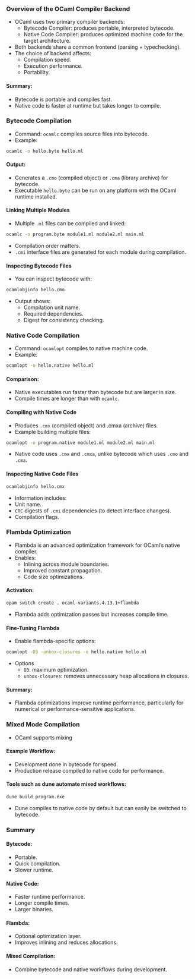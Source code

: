 ### Overview of the OCaml Compiler Backend
- OCaml uses two primary compiler backends:
    - Bytecode Compiler: produces portable, interpreted bytecode.
    - Native Code Compiler: produces optimized machine code for the target architecture.
- Both backends share a common frontend (parsing + typechecking).
- The choice of backend affects:
    - Compilation speed.
    - Execution performance.
    - Portability.

#### Summary:
- Bytecode is portable and compiles fast.
- Native code is faster at runtime but takes longer to compile.

### Bytecode Compilation
- Command: `ocamlc` compiles source files into bytecode.
- Example:
```bash
ocamlc -o hello.byte hello.ml
```

#### Output:
- Generates a `.cmo` (compiled object) or `.cma` (library archive) for bytecode.
- Executable `hello.byte` can be run on any platform with the OCaml runtime installed.

#### Linking Multiple Modules
- Multiple `.ml` files can be compiled and linked:
```bash
ocamlc -o program.byte module1.ml module2.ml main.ml
```
- Compilation order matters.
- `.cmi` interface files are generated for each module during compilation.

#### Inspecting Bytecode Files
- You can inspect bytecode with:
```bash
ocamlobjinfo hello.cmo
```
-  Output shows:
    - Compilation unit name.
	- Required dependencies.
    - Digest for consistency checking.

### Native Code Compilation
- Command: `ocamlopt` compiles to native machine code.
- Example:
```bash
ocamlopt -o hello.native hello.ml
```
#### Comparison:
- Native executables run faster than bytecode but are larger in size.
- Compile times are longer than with `ocamlc`.

#### Compiling with Native Code
- Produces `.cmx` (compiled object) and .cmxa (archive) files.
- Example building multiple files:
```bash
ocamlopt -o program.native module1.ml module2.ml main.ml
```
- Native code uses `.cmx` and `.cmxa`, unlike bytecode which uses `.cmo` and `.cma`.

#### Inspecting Native Code Files
```bash
ocamlobjinfo hello.cmx
```
-  Information includes:
- Unit name.
- `CRC` digests of `.cmi` dependencies (to detect interface changes).
- Compilation flags.

### Flambda Optimization
- Flambda is an advanced optimization framework for OCaml’s native compiler.
- Enables:
    - Inlining across module boundaries.
    - Improved constant propagation.
    - Code size optimizations.

#### Activation:
```bash
opam switch create . ocaml-variants.4.13.1+flambda
```
- Flambda adds optimization passes but increases compile time.

#### Fine-Tuning Flambda
- Enable flambda-specific options:
```bash
ocamlopt -O3 -unbox-closures -o hello.native hello.ml
```
-  Options 
    - `O3`: maximum optimization.
    - `unbox-closures`: removes unnecessary heap allocations in closures.

#### Summary:
- Flambda optimizations improve runtime performance, particularly for numerical or performance-sensitive applications.

### Mixed Mode Compilation
- OCaml supports mixing
		
#### Example Workflow:
- Development done in bytecode for speed.
- Production release compiled to native code for performance.

#### Tools such as dune automate mixed workflows:
```bash
dune build program.exe
```
- Dune compiles to native code by default but can easily be switched to bytecode.

### Summary 
#### Bytecode:
- Portable.
- Quick compilation.
- Slower runtime.

#### Native Code:
- Faster runtime performance.
- Longer compile times.
- Larger binaries.

#### Flambda:
- Optional optimization layer.
- Improves inlining and reduces allocations.

#### Mixed Compilation:
- Combine bytecode and native workflows during development.